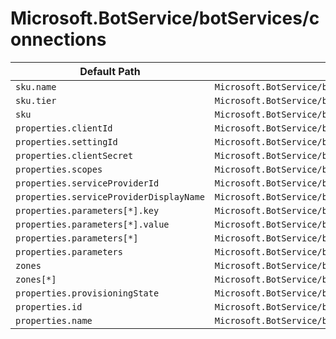 # Microsoft.BotService/botServices/connections

| Default Path | Alias |
|---|---|
| `sku.name` | `Microsoft.BotService/botServices/connections/sku.name` |
| `sku.tier` | `Microsoft.BotService/botServices/connections/sku.tier` |
| `sku` | `Microsoft.BotService/botServices/connections/sku` |
| `properties.clientId` | `Microsoft.BotService/botServices/connections/clientId` |
| `properties.settingId` | `Microsoft.BotService/botServices/connections/settingId` |
| `properties.clientSecret` | `Microsoft.BotService/botServices/connections/clientSecret` |
| `properties.scopes` | `Microsoft.BotService/botServices/connections/scopes` |
| `properties.serviceProviderId` | `Microsoft.BotService/botServices/connections/serviceProviderId` |
| `properties.serviceProviderDisplayName` | `Microsoft.BotService/botServices/connections/serviceProviderDisplayName` |
| `properties.parameters[*].key` | `Microsoft.BotService/botServices/connections/parameters[*].key` |
| `properties.parameters[*].value` | `Microsoft.BotService/botServices/connections/parameters[*].value` |
| `properties.parameters[*]` | `Microsoft.BotService/botServices/connections/parameters[*]` |
| `properties.parameters` | `Microsoft.BotService/botServices/connections/parameters` |
| `zones` | `Microsoft.BotService/botServices/Connections/zones` |
| `zones[*]` | `Microsoft.BotService/botServices/Connections/zones[*]` |
| `properties.provisioningState` | `Microsoft.BotService/botServices/Connections/provisioningState` |
| `properties.id` | `Microsoft.BotService/botServices/Connections/id` |
| `properties.name` | `Microsoft.BotService/botServices/Connections/name` |

